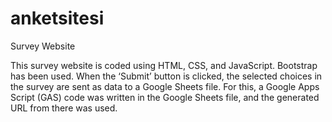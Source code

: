 # anketsitesi
Survey Website

This survey website is coded using HTML, CSS, and JavaScript. Bootstrap has been used.
When the ‘Submit’ button is clicked, the selected choices in the survey are sent as data to a Google Sheets file. 
For this, a Google Apps Script (GAS) code was written in the Google Sheets file, and the generated URL from there was used.
